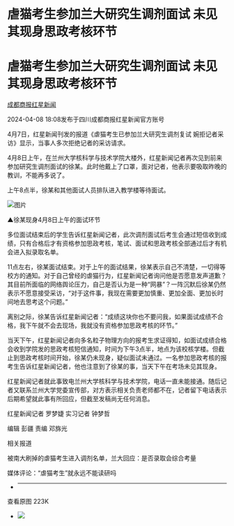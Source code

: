 # 虐猫考生参加兰大研究生调剂面试 未见其现身思政考核环节

# 虐猫考生参加兰大研究生调剂面试 未见其现身思政考核环节

[](https://news.qq.com/omn/author/8QMW235U5YQeuzo%3D)

[成都商报红星新闻](https://news.qq.com/omn/author/8QMW235U5YQeuzo%3D)

2024-04-08 18:08发布于四川成都商报红星新闻官方账号

4月7日，红星新闻刊发的报道《虐猫考生已参加兰大研究生调剂复试 婉拒记者采访》显示，当事人多次拒绝记者的采访请求。

4月8日上午，在兰州大学核科学与技术学院大楼外，红星新闻记者再次见到前来参加研究生调剂面试的徐某。此时他戴上了口罩，面对记者，他表示要吸取昨晚的教训，不能再多说了。

上午8点半，徐某和其他面试人员排队进入教学楼等待面试。

![图片](https:https://inews.gtimg.com/om_bt/OfY63Zvcyw77EH196DylZ2CIIkZvU3IUD5lLYLFDTerZYAA/641)

▲徐某现身4月8日上午的面试环节

多位面试结束后的学生告诉红星新闻记者，此次调剂面试后考生会通过短信收到成绩，只有合格后才有资格参加思政考核，笔试、面试和思政考核全部通过后才有机会进入拟录取名单。

11点左右，徐某面试结束。对于上午的面试结果，徐某表示自己不清楚，一切得等校方的通知。对于自己曾经的虐猫行为，红星新闻记者询问他是否愿意发声道歉？其目前所面临的网络舆论压力，自己是否认为是一种“网暴”？一阵沉默后徐某仍然表示不愿意接受采访，“对于这件事，我现在需要更加慎重、更加全面、更加长时间地去思考这个问题。”

离别之际，徐某告诉红星新闻记者：“成绩这块你也不要问我，如果面试成绩不合格，我下午就不会去现场，我就没有资格参加思政考核的环节。”

当天下午，红星新闻记者向多名粒子物理方向的报考生求证得知，如面试成绩合格会收到学院发的思政考核短信通知，时间为下午3点半，地点为该校核学楼。但截止到思政考核时间开始，徐某仍未现身，疑似面试未通过。一名参加思政考核的报考生告诉红星新闻记者，他也注意到了徐某的事，当天下午在考场未见其现身。

红星新闻记者就此事致电兰州大学核科学与技术学院，电话一直未能接通。随后记者又联系兰州大学党委宣传部，对方表示相关负责老师都不在，记者留下电话表示后期希望就此事有所回应，但截至发稿尚无任何消息。

红星新闻记者 罗梦婕 实习记者 钟梦哲

编辑 彭疆 责编 邓旆光

相关报道

被南大刷掉的虐猫考生进入调剂名单，兰大回应：是否录取会综合考量

媒体评论：“虐猫考生”就永远不能读研吗

  * ______

查看原图 223K

  * ![](https:https://inews.gtimg.com/om_bt/OfY63Zvcyw77EH196DylZ2CIIkZvU3IUD5lLYLFDTerZYAA/641)

